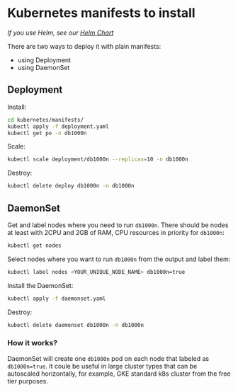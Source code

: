 # Kubernetes manifests to install

_If you use Helm, see our [Helm Chart](../helm-charts/)_

There are two ways to deploy it with plain manifests:

- using Deployment
- using DaemonSet

## Deployment

Install:

```bash
cd kubernetes/manifests/
kubectl apply -f deployment.yaml
kubectl get po -n db1000n
```

Scale:

```bash
kubectl scale deployment/db1000n --replicas=10 -n db1000n
```

Destroy:

```bash
kubectl delete deploy db1000n -n db1000n
```

## DaemonSet

Get and label nodes where you need to run `db1000n`.
There should be nodes at least with 2CPU and 2GB of RAM, CPU resources in priority for `db1000n`:

```bash
kubectl get nodes
```

Select nodes where you want to run `db1000n` from the output and label them:

```bash
kubectl label nodes <YOUR_UNIQUE_NODE_NAME> db1000n=true
```

Install the DaemonSet:

```bash
kubectl apply -f daemonset.yaml
```

Destroy:

```bash
kubectl delete daemonset db1000n -n db1000n
```

### How it works?

DaemonSet will create one `db1000n` pod on each node that labeled as `db1000n=true`.
It coule be useful in large cluster types that can be autoscaled horizontally, for example, GKE standard k8s cluster from the free tier purposes.

